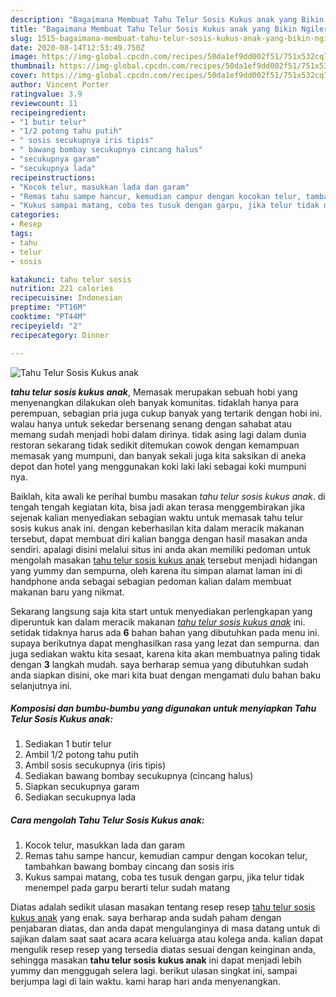 ```yaml
---
description: "Bagaimana Membuat Tahu Telur Sosis Kukus anak yang Bikin Ngiler"
title: "Bagaimana Membuat Tahu Telur Sosis Kukus anak yang Bikin Ngiler"
slug: 1515-bagaimana-membuat-tahu-telur-sosis-kukus-anak-yang-bikin-ngiler
date: 2020-08-14T12:53:49.750Z
image: https://img-global.cpcdn.com/recipes/50da1ef9dd002f51/751x532cq70/tahu-telur-sosis-kukus-anak-foto-resep-utama.jpg
thumbnail: https://img-global.cpcdn.com/recipes/50da1ef9dd002f51/751x532cq70/tahu-telur-sosis-kukus-anak-foto-resep-utama.jpg
cover: https://img-global.cpcdn.com/recipes/50da1ef9dd002f51/751x532cq70/tahu-telur-sosis-kukus-anak-foto-resep-utama.jpg
author: Vincent Porter
ratingvalue: 3.9
reviewcount: 11
recipeingredient:
- "1 butir telur"
- "1/2 potong tahu putih"
- " sosis secukupnya iris tipis"
- " bawang bombay secukupnya cincang halus"
- "secukupnya garam"
- "secukupnya lada"
recipeinstructions:
- "Kocok telur, masukkan lada dan garam"
- "Remas tahu sampe hancur, kemudian campur dengan kocokan telur, tambahkan bawang bombay cincang dan sosis iris"
- "Kukus sampai matang, coba tes tusuk dengan garpu, jika telur tidak menempel pada garpu berarti telur sudah matang"
categories:
- Resep
tags:
- tahu
- telur
- sosis

katakunci: tahu telur sosis 
nutrition: 221 calories
recipecuisine: Indonesian
preptime: "PT16M"
cooktime: "PT44M"
recipeyield: "2"
recipecategory: Dinner

---
```



![Tahu Telur Sosis Kukus anak](https://img-global.cpcdn.com/recipes/50da1ef9dd002f51/751x532cq70/tahu-telur-sosis-kukus-anak-foto-resep-utama.jpg)

<b><i>tahu telur sosis kukus anak</i></b>, Memasak merupakan sebuah hobi yang menyenangkan dilakukan oleh banyak komunitas. tidaklah hanya para perempuan, sebagian pria juga cukup banyak yang tertarik dengan hobi ini. walau hanya untuk sekedar bersenang senang dengan sahabat atau memang sudah menjadi hobi dalam dirinya. tidak asing lagi dalam dunia restoran sekarang tidak sedikit ditemukan cowok dengan kemampuan memasak yang mumpuni, dan banyak sekali juga kita saksikan di aneka depot dan hotel yang menggunakan koki laki laki sebagai koki mumpuni nya.



Baiklah, kita awali ke perihal bumbu masakan <i>tahu telur sosis kukus anak</i>. di tengah tengah kegiatan kita, bisa jadi akan terasa menggembirakan jika sejenak kalian menyediakan sebagian waktu untuk memasak tahu telur sosis kukus anak ini. dengan keberhasilan kita dalam meracik makanan tersebut, dapat membuat diri kalian bangga dengan hasil masakan anda sendiri. apalagi disini melalui situs ini anda akan memiliki pedoman untuk mengolah masakan <u>tahu telur sosis kukus anak</u> tersebut menjadi hidangan yang yummy dan sempurna, oleh karena itu simpan alamat laman ini di handphone anda sebagai sebagian pedoman kalian dalam membuat makanan baru yang nikmat.


Sekarang langsung saja kita start untuk menyediakan perlengkapan yang diperuntuk kan dalam meracik makanan <u><i>tahu telur sosis kukus anak</i></u> ini. setidak tidaknya harus ada <b>6</b> bahan bahan yang dibutuhkan pada menu ini. supaya berikutnya dapat menghasilkan rasa yang lezat dan sempurna. dan juga sediakan waktu kita sesaat, karena kita akan membuatnya paling tidak dengan <b>3</b> langkah mudah. saya berharap semua yang dibutuhkan sudah anda siapkan disini, oke mari kita buat dengan mengamati dulu bahan baku selanjutnya ini.

<!--inarticleads1-->

##### Komposisi dan bumbu-bumbu yang digunakan untuk menyiapkan Tahu Telur Sosis Kukus anak:

1. Sediakan 1 butir telur
1. Ambil 1/2 potong tahu putih
1. Ambil  sosis secukupnya (iris tipis)
1. Sediakan  bawang bombay secukupnya (cincang halus)
1. Siapkan secukupnya garam
1. Sediakan secukupnya lada




<!--inarticleads2-->

##### Cara mengolah Tahu Telur Sosis Kukus anak:

1. Kocok telur, masukkan lada dan garam
1. Remas tahu sampe hancur, kemudian campur dengan kocokan telur, tambahkan bawang bombay cincang dan sosis iris
1. Kukus sampai matang, coba tes tusuk dengan garpu, jika telur tidak menempel pada garpu berarti telur sudah matang




Diatas adalah sedikit ulasan masakan tentang resep resep <u>tahu telur sosis kukus anak</u> yang enak. saya berharap anda sudah paham dengan penjabaran diatas, dan anda dapat mengulanginya di masa datang untuk di sajikan dalam saat saat acara acara keluarga atau kolega anda. kalian dapat mengulik resep resep yang tersedia diatas sesuai dengan keinginan anda, sehingga masakan <b>tahu telur sosis kukus anak</b> ini dapat menjadi lebih yummy dan menggugah selera lagi. berikut ulasan singkat ini, sampai berjumpa lagi di lain waktu. kami harap hari anda menyenangkan.
